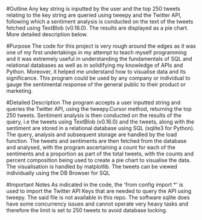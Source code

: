 #Outline
Any key string is inputted by the user and the top 250 tweets relating to the key string are queried using tweepy and the Twitter API, following which a sentiment analysis is conducted on the text of the tweets fetched using TextBlob (v0.16.0). The results are displayed as a pie chart. More detailed description below.

#Purpose
The code for this project is very rough around the edges as it was one of my first undertakings in my attempt to teach myself programming and it was extremely useful in understanding the fundamentals of SQL and relational databases as well as in solidifying my knowledge of APIs and Python. Moreover, it helped me understand how to visualise data and its significance. This program could be used by any company or individual to gauge the sentimental response of the general public to their product or marketing.

#Detailed Description
The program accepts a user inputted string and queries the Twitter API, using the tweepy.Cursor method, returning the top 250 tweets.
Sentiment analysis is then conducted on the results of the query, i.e the tweets using TextBlob (v0.16.0)  and the tweets, along with the sentiment are stored in a relational database using SQL (sqlite3 for Python). The query, analysis and subsequent storage are handled by the load function.
The tweets and sentiments are then fetched from the database and analysed, with the program ascertaining a count for each of the sentiments and a proportion as part of the total tweets, with the counts and percent composition being used to create a pie chart to visualise the data. The visualisation is handled by matplotlib.
The tweets can be viewed individually using the DB Browser for SQL

#Important Notes
As indicated in the code, the 'from config import *' is used to import the Twitter API Keys that are needed to query the API using tweepy. The said file is not available in this repo.
The software sqlite does have some concurrency issues and cannot operate very heavy tasks and therefore the limit is set to 250 tweets to avoid database locking.
